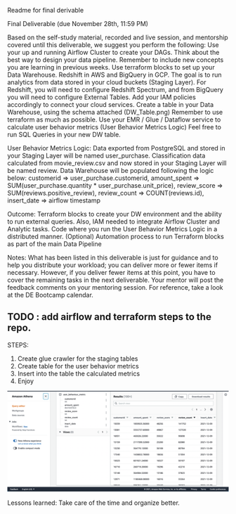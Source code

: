 Readme for final derivable

Final Deliverable (due November 28th, 11:59 PM)


Based on the self-study material, recorded and live session, and mentorship covered until this deliverable, we suggest you perform the following:
Use your up and running Airflow Cluster to create your DAGs. 
Think about the best way to design your data pipeline. Remember to include new concepts you are learning in previous weeks.
Use terraform blocks to set up your Data Warehouse. Redshift in AWS and BigQuery in GCP.
The goal is to run analytics from data stored in your cloud buckets (Staging Layer). For Redshift, you will need to configure Redshift Spectrum, and from BigQuery you will need to configure External Tables. 
Add your IAM policies accordingly to connect your cloud services.
Create a table in your Data Warehouse, using the schema attached (DW_Table.png)
Remember to use terraform as much as possible.
Use your EMR / Glue / Dataflow service to calculate user behavior metrics (User Behavior Metrics Logic)
Feel free to run SQL Queries in your new DW table.


User Behavior Metrics Logic:
Data exported from PostgreSQL and stored in your Staging Layer will be named user_purchase.
Classification data calculated from movie_review.csv and now stored in your Staging Layer will be named review.
Data Warehouse will be populated following the logic below:
                            customerid   => user_purchase.customerid,
                            amount_spent => SUM(user_purchase.quantity * user_purchase.unit_price),
                            review_score => SUM(reviews.positive_review),
                            review_count => COUNT(reviews.id),                            
                           insert_date  => airflow timestamp


Outcome:
Terraform blocks to create your DW environment and the ability to run external queries. Also, IAM needed to integrate Airflow Cluster and Analytic tasks.
Code where you run the User Behavior Metrics Logic in a distributed manner.
(Optional) Automation process to run Terraform blocks as part of the main Data Pipeline

Notes: 
What has been listed in this deliverable is just for guidance and to help you distribute your workload; you can deliver more or fewer items if necessary. However, if you deliver fewer items at this point, you have to cover the remaining tasks in the next deliverable.
Your mentor will post the feedback comments on your mentoring session. For reference, take a look at the DE Bootcamp calendar.

## TODO : add airflow and terraform steps to the repo.

STEPS:
1. Create glue crawler for the staging tables
2. Create table for the user behavior metrics
3. Insert into the table the calculated metrics
4. Enjoy

![airflow-ui](images/dwh_table.png)


Lessons learned: Take care of the time and organize better.

